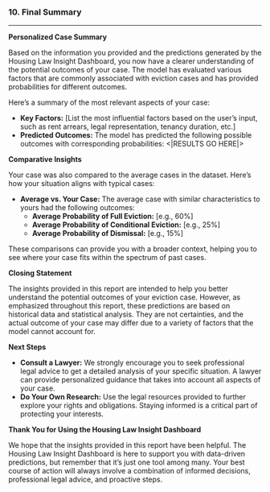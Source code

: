 ### 10. **Final Summary**

---

**Personalized Case Summary**

Based on the information you provided and the predictions generated by the Housing Law Insight Dashboard, you now have a clearer understanding of the potential outcomes of your case. The model has evaluated various factors that are commonly associated with eviction cases and has provided probabilities for different outcomes.

Here’s a summary of the most relevant aspects of your case:

- **Key Factors:** [List the most influential factors based on the user’s input, such as rent arrears, legal representation, tenancy duration, etc.]
- **Predicted Outcomes:** The model has predicted the following possible outcomes with corresponding probabilities:
<|RESULTS GO HERE|>

**Comparative Insights**

Your case was also compared to the average cases in the dataset. Here’s how your situation aligns with typical cases:

- **Average vs. Your Case:** The average case with similar characteristics to yours had the following outcomes:
  - **Average Probability of Full Eviction:** [e.g., 60%]
  - **Average Probability of Conditional Eviction:** [e.g., 25%]
  - **Average Probability of Dismissal:** [e.g., 15%]

These comparisons can provide you with a broader context, helping you to see where your case fits within the spectrum of past cases.

**Closing Statement**

The insights provided in this report are intended to help you better understand the potential outcomes of your eviction case. However, as emphasized throughout this report, these predictions are based on historical data and statistical analysis. They are not certainties, and the actual outcome of your case may differ due to a variety of factors that the model cannot account for.

**Next Steps**

- **Consult a Lawyer:** We strongly encourage you to seek professional legal advice to get a detailed analysis of your specific situation. A lawyer can provide personalized guidance that takes into account all aspects of your case.
- **Do Your Own Research:** Use the legal resources provided to further explore your rights and obligations. Staying informed is a critical part of protecting your interests.

**Thank You for Using the Housing Law Insight Dashboard**

We hope that the insights provided in this report have been helpful. The Housing Law Insight Dashboard is here to support you with data-driven predictions, but remember that it’s just one tool among many. Your best course of action will always involve a combination of informed decisions, professional legal advice, and proactive steps.